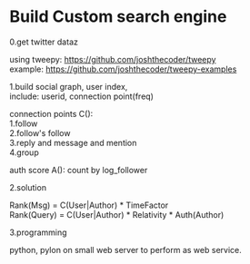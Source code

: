 Build Custom search engine
==============================

0.get twitter dataz  

using tweepy: https://github.com/joshthecoder/tweepy  
example: https://github.com/joshthecoder/tweepy-examples  

1.build social graph, user index,  
include:
userid, connection point(freq) 

connection points C():  
  1.follow  
  2.follow's follow  
  3.reply and message and mention  
  4.group  

auth score A():
  count by log_follower

2.solution  

Rank(Msg) = C(User|Author) * TimeFactor  
Rank(Query) = C(User|Author) * Relativity * Auth(Author)  

3.programming  

python, pylon on small web server to perform as web service.  
